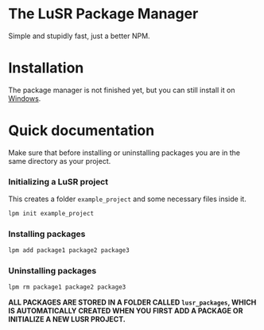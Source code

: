 # The LuSR Package Manager
Simple and stupidly fast, just a better NPM.
# Installation
The package manager is not finished yet, but you can still install it on [Windows](https://github.com/raycast6000/lpm/releases/latest).
# Quick documentation
Make sure that before installing or uninstalling packages you are in the same directory as your project.
### Initializing a LuSR project
This creates a folder `example_project` and some necessary files inside it.
```bash
lpm init example_project
```
### Installing packages
```bash
lpm add package1 package2 package3
```
### Uninstalling packages
```bash
lpm rm package1 package2 package3
```
**ALL PACKAGES ARE STORED IN A FOLDER CALLED `lusr_packages`, WHICH IS AUTOMATICALLY CREATED WHEN YOU FIRST ADD A PACKAGE OR INITIALIZE A NEW LUSR PROJECT.**